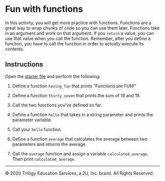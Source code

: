 # Fun with functions

In this activity, you will get more practice with functions. Functions are a great way to wrap chunks of code so you can use them later. Functions take in an argument and work on that argument. If you `return` a value, you can use that value when you call the function. Remember, after you define a function, you have to call the function in order to actually execute its contents.

## Instructions

Open the [starter file](Unsolved/functions-01.py) and perform the following:

1. Define a function `having_fun` that prints "Functions are FUN!"

2. Define a function `thirty_seven` that prints the sum of 18 and 19.

3. Call the two functions you've defined so far.

4. Define a function `hello` that takes in a string parameter and prints the parameter variable.

5. Call your `hello` function.

6. Define a function `average` that calculates the average between two parameters and returns the average.

7. Call the `average` function and assign a variable `calculated_average`. Then print `calculated_average`.

---

© 2020 Trilogy Education Services, a 2U, Inc. brand. All Rights Reserved.
